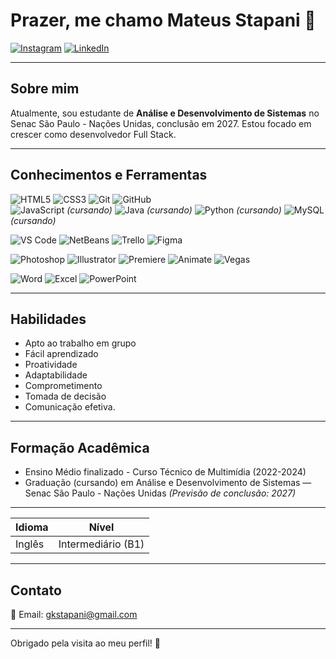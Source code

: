 # Prazer, me chamo Mateus Stapani 👋

[![Instagram](https://img.shields.io/badge/Instagram-%23E4405F.svg?style=for-the-badge&logo=instagram&logoColor=white)](https://www.instagram.com/stapani77) [![LinkedIn](https://img.shields.io/badge/LinkedIn-%230077B5.svg?style=for-the-badge&logo=linkedin&logoColor=white)](https://www.linkedin.com/in/mateusstapani)  

---

## Sobre mim

Atualmente, sou estudante de **Análise e Desenvolvimento de Sistemas** no Senac São Paulo - Nações Unidas, conclusão em 2027. Estou focado em crescer como desenvolvedor Full Stack.

---

## Conhecimentos e Ferramentas

![HTML5](https://img.shields.io/badge/HTML5-E34F26?style=flat&logo=html5&logoColor=white) ![CSS3](https://img.shields.io/badge/CSS3-1572B6?style=flat&logo=css3&logoColor=white) ![Git](https://img.shields.io/badge/Git-F05032?style=flat&logo=git&logoColor=white) ![GitHub](https://img.shields.io/badge/GitHub-181717?style=flat&logo=github&logoColor=white)  
![JavaScript](https://img.shields.io/badge/JavaScript-F7DF1E?style=flat&logo=javascript&logoColor=black) *(cursando)* ![Java](https://img.shields.io/badge/Java-007396?style=flat&logo=java&logoColor=white) *(cursando)* ![Python](https://img.shields.io/badge/Python-3776AB?style=flat&logo=python&logoColor=white) *(cursando)* ![MySQL](https://img.shields.io/badge/MySQL-4479A1?style=flat&logo=mysql&logoColor=white) *(cursando)*  

![VS Code](https://img.shields.io/badge/VS_Code-007ACC?style=flat&logo=visual-studio-code&logoColor=white) ![NetBeans](https://img.shields.io/badge/NetBeans-2F8CC0?style=flat&logo=apache-netbeans&logoColor=white) ![Trello](https://img.shields.io/badge/Trello-0079BF?style=flat&logo=trello&logoColor=white) ![Figma](https://img.shields.io/badge/Figma-F24E1E?style=flat&logo=figma&logoColor=white)  

![Photoshop](https://img.shields.io/badge/Photoshop-31A8FF?style=flat&logo=adobe-photoshop&logoColor=white) ![Illustrator](https://img.shields.io/badge/Illustrator-FF9A00?style=flat&logo=adobe-illustrator&logoColor=white) ![Premiere](https://img.shields.io/badge/Premiere-9999FF?style=flat&logo=adobe-premiere-pro&logoColor=white) ![Animate](https://img.shields.io/badge/Animate-FF5A00?style=flat&logo=adobe-animate&logoColor=white) ![Vegas](https://img.shields.io/badge/Vegas-4A4A4A?style=flat&logo=sony-vegas&logoColor=white)  

![Word](https://img.shields.io/badge/Microsoft_Word-2B579A?style=flat&logo=microsoft-word&logoColor=white) ![Excel](https://img.shields.io/badge/Microsoft_Excel-217346?style=flat&logo=microsoft-excel&logoColor=white) ![PowerPoint](https://img.shields.io/badge/Microsoft_PowerPoint-D24726?style=flat&logo=microsoft-powerpoint&logoColor=white)  


---

## Habilidades

- Apto ao trabalho em grupo
- Fácil aprendizado
- Proatividade
- Adaptabilidade
- Comprometimento
- Tomada de decisão
- Comunicação efetiva.

---

## Formação Acadêmica

- Ensino Médio finalizado - Curso Técnico de Multimídia (2022-2024)
- Graduação (cursando) em Análise e Desenvolvimento de Sistemas — Senac São Paulo - Nações Unidas 
_(Previsão de conclusão: 2027)_

---

| Idioma  | Nível              |
|---------|--------------------|
| Inglês  | Intermediário (B1) |

---

## Contato

📧 Email: [gkstapani@gmail.com](mailto:gkstapani@gmail.com)

---

Obrigado pela visita ao meu perfil! 🚀
